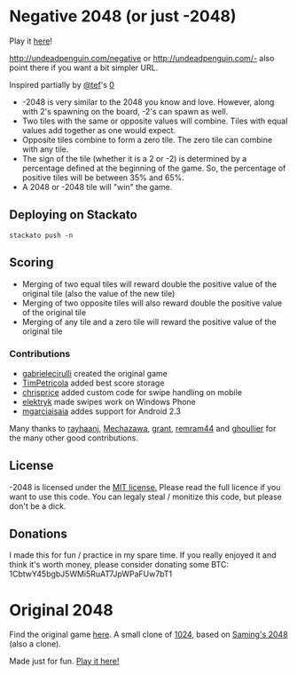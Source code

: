 # Negative 2048 (or just -2048)
Play it [here](http://undeadpenguin.com/negative-2048)!

http://undeadpenguin.com/negative or http://undeadpenguin.com/- also point there if you want a bit simpler URL.

Inspired partially by [@tef](http://twitter.com/tef)'s [0](http://tef.github.io/0/)

- -2048 is very similar to the 2048 you know and love. However, along with 2's spawning on the board, -2's can spawn as well. 
- Two tiles with the same or opposite values will combine. Tiles with equal values add together as one would expect. 
- Opposite tiles combine to form a zero tile. The zero tile can combine with any tile.
- The sign of the tile (whether it is a 2 or -2) is determined by a percentage defined at the beginning of the game. So, the percentage of positive tiles will be between 35% and 65%.
- A 2048 or -2048 tile will "win" the game. 

## Deploying on Stackato

```
stackato push -n
```

## Scoring

- Merging of two equal tiles will reward double the positive value of the original tile (also the value of the new tile)
- Merging of two opposite tiles will also reward double the positive value of the original tile
- Merging of any tile and a zero tile will reward the positive value of the original tile

### Contributions
 - [gabrielecirulli](https://github.com/gabrielecirulli/) created the original game
 - [TimPetricola](https://github.com/TimPetricola) added best score storage
 - [chrisprice](https://github.com/chrisprice) added custom code for swipe handling on mobile
 - [elektryk](https://github.com/elektryk) made swipes work on Windows Phone
 - [mgarciaisaia](https://github.com/mgarciaisaia) addes support for Android 2.3

Many thanks to [rayhaanj](https://github.com/rayhaanj), [Mechazawa](https://github.com/Mechazawa), [grant](https://github.com/grant), [remram44](https://github.com/remram44) and [ghoullier](https://github.com/ghoullier) for the many other good contributions.

## License
-2048 is licensed under the [MIT license.](https://github.com/gabrielecirulli/2048/blob/master/LICENSE.txt) Please read the full licence if you want to use this code. You can legaly steal / monitize this code, but please don't be a dick.

## Donations
I made this for fun / practice in my spare time. If you really enjoyed it and think it's worth money, please consider donating some BTC: 1CbtwY45bgbJ5WMi5RuAT7JpWPaFUw7bT1

# Original 2048
Find the original game [here](http://git.io/2048).
A small clone of [1024](https://play.google.com/store/apps/details?id=com.veewo.a1024), based on [Saming's 2048](http://saming.fr/p/2048/) (also a clone).

Made just for fun. [Play it here!](http://gabrielecirulli.github.io/2048/)
